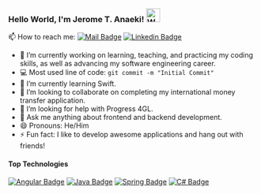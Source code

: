 ### Hello World, I'm Jerome T. Anaeki! <img src="https://user-images.githubusercontent.com/1303154/88677602-1635ba80-d120-11ea-84d8-d263ba5fc3c0.gif" width="28px" alt="Waving Hand">

📫 How to reach me:  [![Mail Badge](https://img.shields.io/badge/-jtanaeki@gmail.com-c0392b?style=flat&labelColor=c0392b&logo=gmail&logoColor=white)](mailto:jtanaeki@gmail.com)  [![Linkedin Badge](https://img.shields.io/badge/-Jerome_T._Anaeki,_Jr.-0e76a8?style=flat&labelColor=0e76a8&logo=linkedin&logoColor=white)](https://www.linkedin.com/in/jerome-t-anaeki-54a1a1118)

- 🔭 I’m currently working on learning, teaching, and practicing my coding skills, as well as advancing my software engineering career.
- :computer: Most used line of code: `git commit -m "Initial Commit"`
- 🌱 I’m currently learning Swift.
- 👯 I’m looking to collaborate on completing my international money transfer application.
- 🤔 I’m looking for help with Progress 4GL.
- 💬 Ask me anything about frontend and backend development.
- 😄 Pronouns: He/Him
- ⚡ Fun fact: I like to develop awesome applications and hang out with friends!

#### Top Technologies
[![Angular Badge](https://img.shields.io/badge/-Angular-red?style=for-the-badge&labelColor=black&logo=angular&logoColor=red)](#)
[![Java Badge](https://img.shields.io/badge/-Java/J2EE-orange?style=for-the-badge&labelColor=black&logo=java&logoColor=orange)](#)
[![Spring Badge](https://img.shields.io/badge/-Spring-darkgreen?style=for-the-badge&labelColor=black&logo=spring&logoColor=darkgreen)](#)
[![C# Badge](https://img.shields.io/badge/-C_%23-blue?style=for-the-badge&labelColor=black&logo=c-sharp&logoColor=blue)](#)
